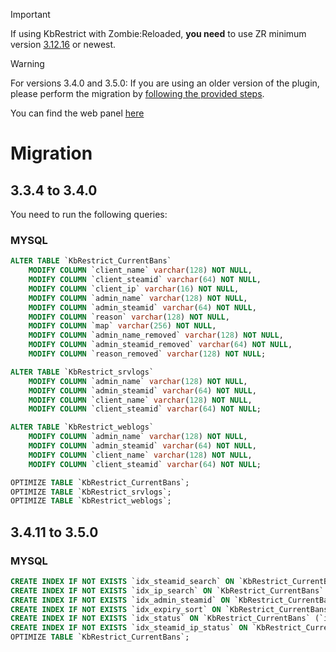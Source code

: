 > [!IMPORTANT]
> If using KbRestrict with Zombie:Reloaded, **you need** to use ZR minimum version [3.12.16](https://github.com/srcdslab/sm-plugin-zombiereloaded/releases) or newest.

> [!WARNING]
> For versions 3.4.0 and 3.5.0: If you are using an older version of the plugin, please perform the migration by [following the provided steps](#migration).

You can find the web panel [here](https://github.com/srcdslab/kbans-web)

# Migration
## 3.3.4 to 3.4.0

You need to run the following queries:

### MYSQL
```sql
ALTER TABLE `KbRestrict_CurrentBans`
    MODIFY COLUMN `client_name` varchar(128) NOT NULL,
    MODIFY COLUMN `client_steamid` varchar(64) NOT NULL,
    MODIFY COLUMN `client_ip` varchar(16) NOT NULL,
    MODIFY COLUMN `admin_name` varchar(128) NOT NULL,
    MODIFY COLUMN `admin_steamid` varchar(64) NOT NULL,
    MODIFY COLUMN `reason` varchar(128) NOT NULL,
    MODIFY COLUMN `map` varchar(256) NOT NULL,
    MODIFY COLUMN `admin_name_removed` varchar(128) NOT NULL,
    MODIFY COLUMN `admin_steamid_removed` varchar(64) NOT NULL,
    MODIFY COLUMN `reason_removed` varchar(128) NOT NULL;

ALTER TABLE `KbRestrict_srvlogs`
    MODIFY COLUMN `admin_name` varchar(128) NOT NULL,
    MODIFY COLUMN `admin_steamid` varchar(64) NOT NULL,
    MODIFY COLUMN `client_name` varchar(128) NOT NULL,
    MODIFY COLUMN `client_steamid` varchar(64) NOT NULL;

ALTER TABLE `KbRestrict_weblogs`
    MODIFY COLUMN `admin_name` varchar(128) NOT NULL,
    MODIFY COLUMN `admin_steamid` varchar(64) NOT NULL,
    MODIFY COLUMN `client_name` varchar(128) NOT NULL,
    MODIFY COLUMN `client_steamid` varchar(64) NOT NULL;

OPTIMIZE TABLE `KbRestrict_CurrentBans`;
OPTIMIZE TABLE `KbRestrict_srvlogs`;
OPTIMIZE TABLE `KbRestrict_weblogs`;
```

## 3.4.11 to 3.5.0

### MYSQL
```sql
CREATE INDEX IF NOT EXISTS `idx_steamid_search` ON `KbRestrict_CurrentBans` (`client_steamid`);
CREATE INDEX IF NOT EXISTS `idx_ip_search` ON `KbRestrict_CurrentBans` (`client_ip`);
CREATE INDEX IF NOT EXISTS `idx_admin_steamid` ON `KbRestrict_CurrentBans` (`admin_steamid`);
CREATE INDEX IF NOT EXISTS `idx_expiry_sort` ON `KbRestrict_CurrentBans` (`time_stamp_start`, `time_stamp_end`);
CREATE INDEX IF NOT EXISTS `idx_status` ON `KbRestrict_CurrentBans` (`is_expired`, `is_removed`);
CREATE INDEX IF NOT EXISTS `idx_steamid_ip_status` ON `KbRestrict_CurrentBans` (`client_steamid`, `client_ip`, `is_expired`, `is_removed`);
OPTIMIZE TABLE `KbRestrict_CurrentBans`;
```
